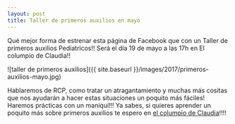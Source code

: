 ```yaml
---
layout: post
title: Taller de primeros auxilios en mayo
---
```


Qué mejor forma de estrenar esta página de Facebook que con un Taller de primeros auxilios Pediatricos!! Será el día 19 de mayo a las 17h en El columpio de Claudia!!

![taller de primeros auxilios]({{ site.baseurl }}/images/2017/primeros-auxilios-mayo.jpg)

Hablaremos de RCP, como tratar un atragantamiento y muchas más cositas que nos ayudarán a hacer estas situaciones un poquito más fáciles!
Haremos prácticas con un maniquí!!!
Ya sabes, si quieres aprender un poquito más sobre primeros auxilios te espero en [el columpio de Claudia](http://www.elcolumpiodeclaudia.com/)!!!!
